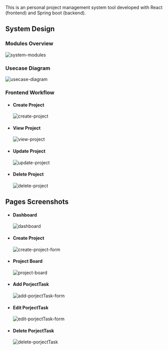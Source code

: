 This is an personal project management system tool developed with React (frontend) and Spring boot (backend).

## System Design

### Modules Overview

![system-modules](https://t24434348.p.clickup-attachments.com/t24434348/636a88be-e2e1-4707-8b25-c62493607ee5/ppm-tool-module-diagram.png?view=open)

### Usecase Diagram

![usecase-diagram](https://t24434348.p.clickup-attachments.com/t24434348/df680d22-60c0-4773-957a-565fbe7cad50/ppm-tool-usecase-diagram.png?view=open)

### Frontend Workflow

- #### Create Project

  ![create-project](https://t24434348.p.clickup-attachments.com/t24434348/ed752da6-11bf-4a90-a8bb-35ef74eb79db/ppm-tool-create-project-flow-diagram.png?view=open)

- #### View Project

  ![view-project](https://t24434348.p.clickup-attachments.com/t24434348/5c11143b-a01f-4566-8bf9-f1375566c711/ppm-tool-view-project-flow-diagram.png?view=open)

- #### Update Project

  ![update-project](https://t24434348.p.clickup-attachments.com/t24434348/ee81ad1d-1e42-4d90-8962-6b014bafb1ef/ppm-tool-update-project-flow-diagram.png?view=open)

- #### Delete Project

  ![delete-project](https://t24434348.p.clickup-attachments.com/t24434348/24a31219-73c4-4a12-af59-7d7cb37c3ce9/ppm-tool-delete-project-flow-diagram.png?view=open)

## Pages Screenshots

- #### Dashboard

  ![dashboard](https://t24434348.p.clickup-attachments.com/t24434348/ea4d3889-fb07-431b-9c00-9fea7149123b/image.png?view=open)

- #### Create Project

  ![create-project-form](https://t24434348.p.clickup-attachments.com/t24434348/6ef584ec-7cf5-466b-be05-3d2f9c5fac0c/image.png?view=open)

- #### Project Board

  ![project-board](https://t24434348.p.clickup-attachments.com/t24434348/18be4194-0ebe-4c6a-bf54-ec29ea040e18/image.png?view=open)

- #### Add PorjectTask

  ![add-porjectTask-form](https://t24434348.p.clickup-attachments.com/t24434348/801d9d8b-47ee-43d8-979b-4f286208f5ea/image.png?view=open)

- #### Edit PorjectTask

  ![edit-porjectTask-form](https://t24434348.p.clickup-attachments.com/t24434348/8bc917b6-9131-4247-9317-42d3530631c3/image.png?view=open)

- #### Delete PorjectTask

  ![delete-porjectTask](https://t24434348.p.clickup-attachments.com/t24434348/0f1747f8-d201-4ee5-96eb-13100b4296c7/image.png?view=open)
